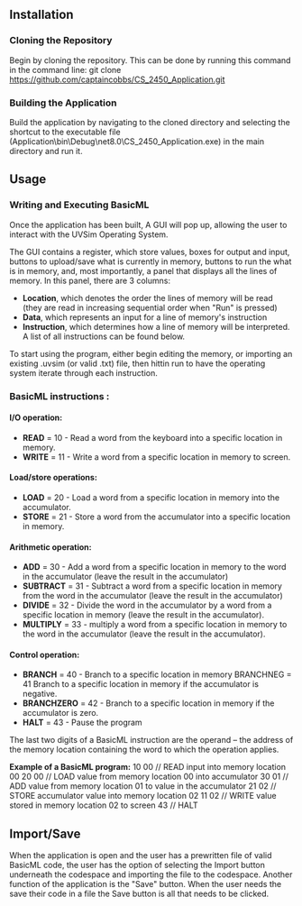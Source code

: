 ## Installation
### Cloning the Repository
Begin by cloning the repository. This can be done by running this command in the command line: git clone https://github.com/captaincobbs/CS_2450_Application.git

### Building the Application
Build the application by navigating to the cloned directory and selecting the shortcut to the executable file (Application\bin\Debug\net8.0\CS_2450_Application.exe) in the main directory and run it. 

## Usage
### Writing and Executing BasicML
Once the application has been built, A GUI will pop up, allowing the user to interact with the UVSim Operating System.

The GUI contains a register, which store values, boxes for output and input, buttons to upload/save what is currently in memory, buttons to run the what is in memory, and, most importantly, a panel that displays all the lines of memory. In this panel, there are 3 columns:
- **Location**, which denotes the order the lines of memory will be read (they are read in increasing sequential order when "Run" is pressed)
- **Data**, which represents an input for a line of memory's instruction
- **Instruction**, which determines how a line of memory will be interpreted. A list of all instructions can be found below.

To start using the program, either begin editing the memory, or importing an existing .uvsim (or valid .txt) file, then hittin run to have the operating system iterate through each instruction.

### BasicML instructions :
#### I/O operation:

 - **READ** = 10 - Read a word from the keyboard into a specific location in
   memory.
 - **WRITE** = 11 - Write a word from a specific location in memory to
   screen.
   
#### Load/store operations:

 - **LOAD** = 20 - Load a word from a specific location in memory into the
   accumulator.
 - **STORE** = 21 - Store a word from the accumulator into a
   specific location in memory.

#### Arithmetic operation:

 - **ADD** = 30 - Add a word from a specific location in memory to the word in
   the accumulator (leave the result in the accumulator)
 - **SUBTRACT** = 31 - Subtract a word from a specific location in memory from the word in
   the accumulator (leave the result in the accumulator) 
 - **DIVIDE** = 32 - Divide the word in the accumulator by a word from a specific location
   in memory (leave the result in the accumulator).
 - **MULTIPLY** = 33 - multiply a word from a specific location in memory to the word in the
   accumulator (leave the result in the accumulator).

#### Control operation:

 - **BRANCH** = 40 - Branch to a specific location in memory BRANCHNEG = 41
   Branch to a specific location in memory if the accumulator is
   negative.
 - **BRANCHZERO** = 42 - Branch to a specific location in memory if
   the accumulator is zero.
 - **HALT** = 43 - Pause the program

The last two digits of a BasicML instruction are the operand – the address of the memory location containing the word to which the operation applies.


**Example of a BasicML program:**
10 00 // READ input into memory location 00
20 00 // LOAD value from memory location 00 into accumulator 
30 01 // ADD value from memory location 01 to value in the accumulator 
21 02 // STORE accumulator value into memory location 02
11 02 // WRITE value stored in memory location 02 to screen 
43 // HALT

## Import/Save
When the application is open and the user has a prewritten file of valid BasicML code, the user has the option of selecting the Import button underneath the codespace and importing the file to the codespace. Another function of the application is the "Save" button. When the user needs the save their code in a file the Save button is all that needs to be clicked.



